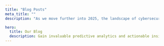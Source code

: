 ```yaml
---
title: "Blog Posts"
meta_title: ""
description: "As we move further into 2025, the landscape of cybersecurity continues to evolve, presenting new challenges and threats. Staying informed about these threats is essential for protecting your business and personal data."

hero:
  title: Our Blog
  description: Gain invaluable predictive analytics and actionable insights, empowering your team to make data-driven decisions and close.
---
```

